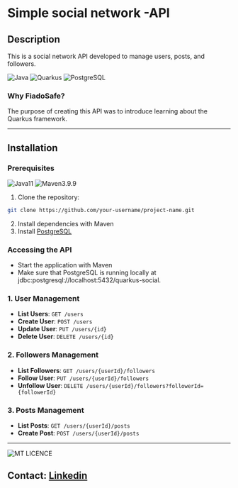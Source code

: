 # Simple social network -API

## Description

This is a social network API developed to manage users, posts, and followers.

![Java](https://img.shields.io/badge/java-%23ED8B00.svg?style=for-the-badge&logo=openjdk&logoColor=white)
![Quarkus](https://img.shields.io/badge/quarkus-%234794EB.svg?style=for-the-badge&logo=quarkus&logoColor=white)
![PostgreSQL](https://img.shields.io/badge/postgresql-4169e1?style=for-the-badge&logo=postgresql&logoColor=white)

### Why FiadoSafe?

The purpose of creating this API was to introduce learning about the Quarkus framework.

---

## Installation

### Prerequisites 

![Java11](https://img.shields.io/badge/Java-11-blue)
![Maven3.9.9](https://img.shields.io/badge/Maven-3.9.9-blue)

1. Clone the repository:
   
```bash
git clone https://github.com/your-username/project-name.git
```

2. Install dependencies with Maven
3. Install [PostgreSQL](https://www.postgresql.org/download/)

### Accessing the API

- Start the application with Maven
- Make sure that PostgreSQL is running locally at jdbc:postgresql://localhost:5432/quarkus-social.

### 1. **User Management**

- **List Users**: `GET /users`
- **Create User**: `POST /users`
- **Update User**: `PUT /users/{id}`
- **Delete User**: `DELETE /users/{id}`

### 2. **Followers Management**

- **List Followers**: `GET /users/{userId}/followers`
- **Follow User**: `PUT /users/{userId}/followers`
- **Unfollow User**: `DELETE /users/{userId}/followers?followerId={followerId}`

### 3. **Posts Management**

- **List Posts**: `GET /users/{userId}/posts`
- **Create Post**: `POST /users/{userId}/posts`


---

![MT LICENCE](https://img.shields.io/badge/license-MIT-blue)

## Contact: [Linkedin](https://www.linkedin.com/in/brunoanndrad/)

